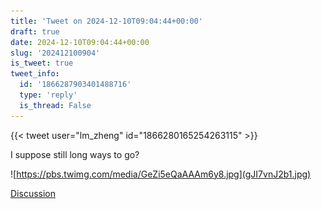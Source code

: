```yaml
---
title: 'Tweet on 2024-12-10T09:04:44+00:00'
draft: true
date: 2024-12-10T09:04:44+00:00
slug: '202412100904'
is_tweet: true
tweet_info:
  id: '1866287903401488716'
  type: 'reply'
  is_thread: False
---
```




{{< tweet user="lm_zheng" id="1866280165254263115" >}}

I suppose still long ways to go? 

![https://pbs.twimg.com/media/GeZi5eQaAAAm6y8.jpg](gJI7vnJ2b1.jpg)

[Discussion](https://x.com/sytelus/status/1866287903401488716)

